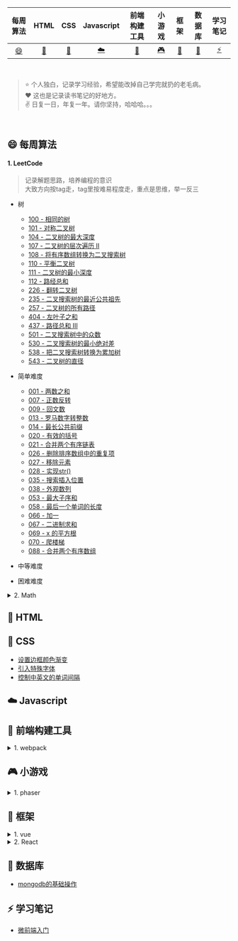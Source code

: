 |           每周算法           |         HTML         |                CSS                |          Javascript          |           前端构建工具           |               小游戏               |           框架           |           数据库          |           学习笔记          |
| :------------------: | :-------------------------------: | :--------------------------: | :------------------------------: | :--------------------------------: | :----------------------: | :----------------------: | :----------------------: | :----------------------: |
| [:smile:](#smile-每周算法) | [:memo:](#memo-HTML) | [:floppy_disk:](#floppy_disk-CSS) | [:cloud:](#cloud-Javascript) | [:wrench:](#wrench-前端构建工具) | [:video_game:](#video_game-小游戏) | [:hammer:](#hammer-框架) | [:briefcase:](#briefcase-数据库) | [ :zap: ](#zap-学习笔记) |

<br/>

> ⭐️ 个人独白，记录学习经验，希望能改掉自己学完就扔的老毛病。  
> :heart: 这也是记录读书笔记的好地方。   
> :v: 日复一日，年复一年。请你坚持，哈哈哈。。。  

<br/>

## :smile: 每周算法

#### 1. LeetCode

> 记录解题思路，培养编程的意识  
> 大致方向按tag走，tag里按难易程度走，重点是思维，举一反三  

- 树
  - [100 - 相同的树](./src/arithmetic/LeetCode/tree/SameTree.md)
  - [101 - 对称二叉树](./src/arithmetic/LeetCode/tree/SymmetricTree.md)
  - [104 - 二叉树的最大深度](./src/arithmetic/LeetCode/tree/MaximumDepthBinaryTree.md)
  - [107 - 二叉树的层次遍历 II](./src/arithmetic/LeetCode/tree/BinaryTreeLevelOrderTraversal.md)
  - [108 - 将有序数组转换为二叉搜索树](./src/arithmetic/LeetCode/tree/ConvertSortedArrayBinarySearchTree.md)
  - [110 - 平衡二叉树](./src/arithmetic/LeetCode/tree/BalancedBinaryTree.md)
  - [111 - 二叉树的最小深度](./src/arithmetic/LeetCode/tree/MinimumDepthBinaryTree.md)
  - [112 - 路经总和](./src/arithmetic/LeetCode/tree/PathSum.md)
  - [226 - 翻转二叉树](./src/arithmetic/LeetCode/tree/InvertBinaryTree.md)
  - [235 - 二叉搜索树的最近公共祖先](./src/arithmetic/LeetCode/tree/LowestCommonAncestorBinarySearchTree.md)
  - [257 - 二叉树的所有路径](./src/arithmetic/LeetCode/tree/BinaryTreePaths.md)
  - [404 - 左叶子之和](./src/arithmetic/LeetCode/tree/SumLeftLeaves.md)
  - [437 - 路径总和 III](./src/arithmetic/LeetCode/tree/PathSumIII.md)
  - [501 - 二叉搜索树中的众数](./src/arithmetic/LeetCode/tree/FindModeBinarySearchTree.md)
  - [530 - 二叉搜索树的最小绝对差](./src/arithmetic/LeetCode/tree/MinimumAbsoluteDifferenceBST.md)
  - [538 - 把二叉搜索树转换为累加树](./src/arithmetic/LeetCode/tree/ConvertBSTGreaterTree.md)
  - [543 - 二叉树的直径](./src/arithmetic/LeetCode/tree/DiameterBinaryTree.md)

- 简单难度
  - [001 - 两数之和](./src/arithmetic/LeetCode/twoSum.md)
  - [007 - 正数反转](./src/arithmetic/LeetCode/reverseInt.md)
  - [009 - 回文数](./src/arithmetic/LeetCode/isPalindrome.md)
  - [013 - 罗马数字转整数](./src/arithmetic/LeetCode/RomanToInt.md)
  - [014 - 最长公共前缀](./src/arithmetic/LeetCode/longCommonPre.md)
  - [020 - 有效的括号](./src/arithmetic/LeetCode/ValidParentheses.md)
  - [021 - 合并两个有序链表](./src/arithmetic/LeetCode/MergeTwoSortedLists.md)
  - [026 - 删除排序数组中的重复项](./src/arithmetic/LeetCode/RemoveDuplicatesFromSortedArray.md)
  - [027 - 移除元素](./src/arithmetic/LeetCode/RemoveElement.md)
  - [028 - 实现str()](./src/arithmetic/LeetCode/ImplementStrStr.md)
  - [035 - 搜索插入位置](./src/arithmetic/LeetCode/SearchInsertPosition.md)
  - [038 - 外观数列](./src/arithmetic/LeetCode/CountAndSay.md)
  - [053 - 最大子序和](./src/arithmetic/LeetCode/MaximumSubarray.md)
  - [058  - 最后一个单词的长度](./src/arithmetic/LeetCode/LengthLastWord.md)
  - [066 - 加一](./src/arithmetic/LeetCode/PlusOne.md)
  - [067 - 二进制求和](./src/arithmetic/LeetCode/AddBinary.md)
  - [069 - x 的平方根](./src/arithmetic/LeetCode/Sqrt(x).md)
  - [070 - 爬楼梯](./src/arithmetic/LeetCode/ClimbingStairs.md)
  - [088 - 合并两个有序数组](./src/arithmetic/LeetCode/MergeSortedArray.md)
- 中等难度

- 困难难度

<details >
  <summary>2. Math</summary> 
  
  - [斐波那契数列](./src/arithmetic/math/feibo.md)
  - [水仙花数](./src/arithmetic/math/daffodil.md)
  - [杨辉三角](./src/arithmetic/math/three.md)
  - [找到100以内的质数](./src/arithmetic/math/primeNum.md)
  - [实现九九乘法表](./src/arithmetic/math/nine.md)
    
</details >

## :memo: HTML

## :floppy_disk: CSS

- [设置边框颜色渐变](./src/css/dot/border.md#设置边框颜色渐变)
- [引入特殊字体](./src/css/dot/border.md#引入特殊字体)
- [控制中英文的单词间隔](./src/css/dot/border.md#控制中英文的单词间隔)

## :cloud: Javascript

## :wrench: 前端构建工具

<details >
  <summary>1. webpack</summary> 
  
  - 从零搭建webpack配置系列
    - [从零搭建webpack配置 - ES6](./src/builds-tools/webpack/es6)
    - [从零搭建webpack配置 - 配置html模板](./src/builds-tools/webpack/html-webpack-plugin)
    - [从零搭建webpack配置 - devserver](./src/builds-tools/webpack/devserver)
    - [从零搭建webpack配置 - 引用css](./src/builds-tools/webpack/css)
    - [从零搭建webpack配置 - 引用图片](./src/builds-tools/webpack/image)
    - [从零搭建webpack配置 - 代码分割](./src/builds-tools/webpack/codeSplit)

  - 配置
    - [resolve解析](./src/builds-tools/webpack/webpack-config/resolve.md)

  - plugin
    - [打包前清空dist目录 -- clean-webpack-plugin](./src/builds-tools/webpack/plugin/cleanWebpack.md#安利插件----clean-webpack-plugin)
  - 知识小点
    - [使用 Prettier格式化代码](./src/builds-tools/dot#使用-prettier格式化代码)
  
</details>


## :video_game: 小游戏

<details >
  <summary>1. phaser</summary> 
  
  - [webpack + phaser-ce@2.11.0](./src/h5-game/phaser/webpack+phaser-ce)
  - [Phaser中的事件机制](./src/h5-game/phaser/event)
  - [基于Phaser的加载进度条实现](./src/h5-game/phaser/loading)
  - [使用对象池模式优化游戏性能](./src/h5-game/phaser/object-mode)
  - [基于phaser的滚动排行榜](./src/h5-game/phaser/ranking-list)
  - [基于phaser的天降火鸡demo](./src/h5-game/phaser/turkey)
 
</details>

## :hammer: 框架

<details >
  <summary>1. vue</summary> 
  
  - vue基础
    - [简单的弹窗组件实现](./src/vue/vue/component.md)
    - [图片预加载](./src/vue/preload-image)
    - [vue移动端适配方案--vw](./src/vue/dot/mobile.md)
    - [基础组件的自动化全局注册](./src/vue/vue-component)
    - [全局过滤器注册](./src/vue/dot/filter.md)
    - [实现防抖/节流HOC](./src/vue/dot/throttle.md)
    - [实现弹出窗popover](./src/vue/dot/popover.md)

  - vuex
    - [vuex的基本项目结构](./src/vue/vuex)
    - [vuex-pathify的基本项目结构](./src/vue/vuex-pathify)

  - vue-cli
    - [通过环境变量设置publicPath](./src/vue/vue-cli/publicPath.md)
    - [更多vue-cli3配置参考 - vue-cli3-config-reference](https://github.com/chenweihuan/vue-cli3-config-reference)

  - vue-router
    - [vue-router的使用方法](./src/vue/vue-router)

  - 知识小点
    - [给 router-link 绑定事件](./src/vue/dot/README.md#给router-link绑定事件)
    - [监听route的变化](./src/vue/dot/README.md#监听route的变化)
    - [在火狐浏览器中，disabled的input元素不会执行父组件的click事件](./src/vue/dot/README.md#disabled的input元素不会执行父组件的click事件)
  
</details >
  
<details >
  <summary>2. React</summary> 
  
  - react-redux
    - [如何安装Redux-DevTools](./src/React/Redux-DevTools.md)
    - [react-redux的使用和基本项目机构](./src/React/react-redux)
    
</details >

## :briefcase: 数据库

- [mongodb的基础操作](./src/data-base/mongodb)

## :zap: 学习笔记

- [微前端入门](./src/learn-note/micro-frontend.md)
